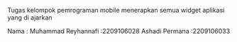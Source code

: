Tugas kelompok pemrograman mobile
menerapkan semua widget aplikasi yang di ajarkan

Nama :
Muhammad Reyhannafi :2209106028
Ashadi Permana :2209106033
